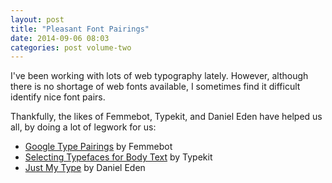 ```yaml
---
layout: post
title: "Pleasant Font Pairings"
date: 2014-09-06 08:03	
categories: post volume-two
---
```

I've been working with lots of web typography lately. However, although there is no shortage of web fonts available, I sometimes find it difficult identify nice font pairs. 

Thankfully, the likes of Femmebot, Typekit, and Daniel Eden have helped us all, by doing a lot of legwork for us: 

- [Google Type Pairings][google] by Femmebot
- [Selecting Typefaces for Body Text][typekit] by Typekit
- [Just My Type][just my type] by Daniel Eden 


[google]:http://femmebot.github.io/google-type/
[typekit]:http://practice.typekit.com/lesson/selecting-typefaces-for-body-text/
[just my type]:http://justmytype.co